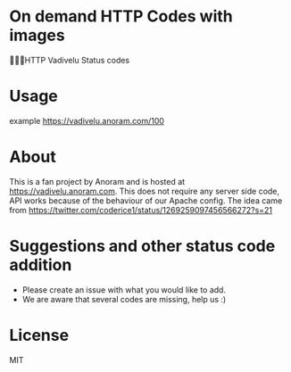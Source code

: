 # On demand HTTP Codes with images

 🚶‍♂️🔨HTTP Vadivelu Status codes


# Usage
example https://vadivelu.anoram.com/100

# About
This is a fan project by Anoram and is hosted at https://vadivelu.anoram.com.
This does not require any server side code, API works because of the behaviour of our Apache config.
The idea came from https://twitter.com/coderice1/status/1269259097456566272?s=21


# Suggestions and other status code addition
 * Please create an issue with what you would like to add.
 * We are aware that several codes are missing, help us :)


# License
MIT
